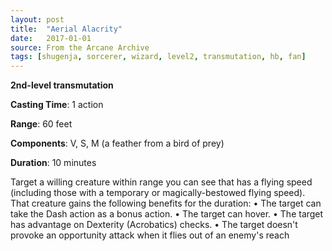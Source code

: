 ```yaml
---
layout: post
title:  "Aerial Alacrity"
date:   2017-01-01
source: From the Arcane Archive
tags: [shugenja, sorcerer, wizard, level2, transmutation, hb, fan]
---
```


**2nd-level transmutation**

**Casting Time**: 1 action

**Range**: 60 feet

**Components**: V, S, M (a feather from a bird of prey)

**Duration**: 10 minutes

Target a willing creature within range you can see that has a flying speed (including those with a temporary or magically-bestowed flying speed). That creature gains the following benefits for the duration:
• The target can take the Dash action as a bonus action.
• The target can hover.
• The target has advantage on Dexterity (Acrobatics) checks.
• The target doesn't provoke an opportunity attack when it flies out of an enemy's reach
